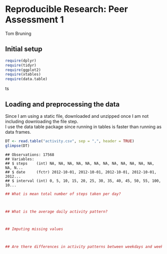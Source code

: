 # Reproducible Research: Peer Assessment 1
Tom Bruning  

## Initial setup


```r
require(dplyr)
require(tidyr)
require(ggplot2)
require(xtables)
require(data.table)
```
ts 
## Loading and preprocessing the data
Since I am using a static file, downloaded and unzipped once I am not including downloading the file step.  
I use the data table package since running in tables is faster than running as data frames.

```r
DT <- read.table("activity.csv", sep = ",", header = TRUE)
glimpse(DT)
```

```
## Observations: 17568
## Variables:
## $ steps    (int) NA, NA, NA, NA, NA, NA, NA, NA, NA, NA, NA, NA, NA, N...
## $ date     (fctr) 2012-10-01, 2012-10-01, 2012-10-01, 2012-10-01, 2012...
## $ interval (int) 0, 5, 10, 15, 20, 25, 30, 35, 40, 45, 50, 55, 100, 10...
```

```r
## What is mean total number of steps taken per day?



## What is the average daily activity pattern?



## Imputing missing values



## Are there differences in activity patterns between weekdays and weekends?
```
